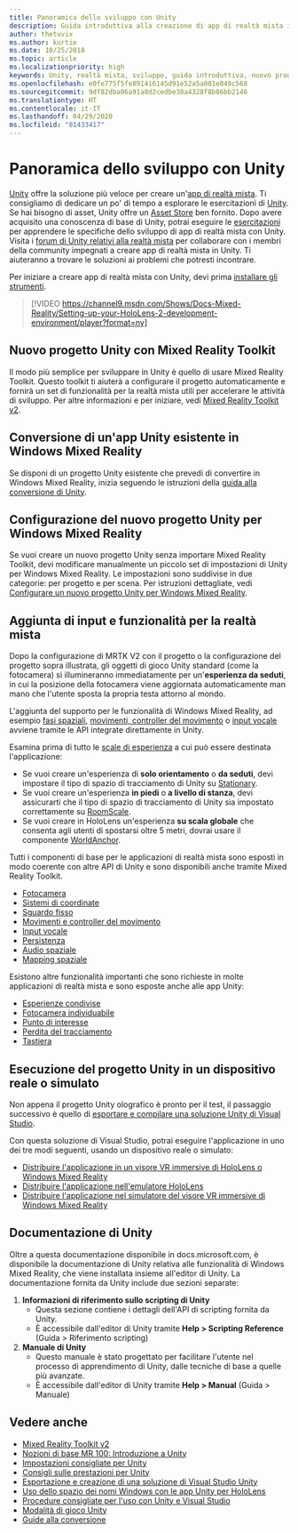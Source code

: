 ```yaml
---
title: Panoramica dello sviluppo con Unity
description: Guida introduttiva alla creazione di app di realtà mista in Unity.
author: thetuvix
ms.author: kurtie
ms.date: 10/25/2018
ms.topic: article
ms.localizationpriority: high
keywords: Unity, realtà mista, sviluppo, guida introduttiva, nuovo progetto, conversione, funzionalità, fotocamera, simulazione, emulazione, documentazione
ms.openlocfilehash: e0fe775f5fe891416145d91e52a5a801e049c568
ms.sourcegitcommit: 9df82dba06a91a8d2cedbe38a4328f8b86bb2146
ms.translationtype: HT
ms.contentlocale: it-IT
ms.lasthandoff: 04/29/2020
ms.locfileid: "81433417"
---
```

# <a name="unity-development-overview"></a>Panoramica dello sviluppo con Unity

[Unity](https://unity.com) offre la soluzione più veloce per creare un'[app di realtà mista](app-views.md). Ti consigliamo di dedicare un po' di tempo a esplorare le esercitazioni di [Unity](https://unity3d.com/learn/tutorials). Se hai bisogno di asset, Unity offre un [Asset Store](https://www.assetstore.unity3d.com/) ben fornito. Dopo avere acquisito una conoscenza di base di Unity, potrai eseguire le [esercitazioni](tutorials.md) per apprendere le specifiche dello sviluppo di app di realtà mista con Unity. Visita i [forum di Unity relativi alla realtà mista](https://forum.unity3d.com/forums/hololens.102/) per collaborare con i membri della community impegnati a creare app di realtà mista in Unity. Ti aiuteranno a trovare le soluzioni ai problemi che potresti incontrare.

Per iniziare a creare app di realtà mista con Unity, devi prima [installare gli strumenti](install-the-tools.md). 

>[!VIDEO https://channel9.msdn.com/Shows/Docs-Mixed-Reality/Setting-up-your-HoloLens-2-development-environment/player?format=ny]

## <a name="new-unity-project-with-mixed-reality-toolkit"></a>Nuovo progetto Unity con Mixed Reality Toolkit 

Il modo più semplice per sviluppare in Unity è quello di usare Mixed Reality Toolkit. Questo toolkit ti aiuterà a configurare il progetto automaticamente e fornirà un set di funzionalità per la realtà mista utili per accelerare le attività di sviluppo. Per altre informazioni e per iniziare, vedi [Mixed Reality Toolkit v2](mrtk-getting-started.md). 

## <a name="porting-an-existing-unity-app-to-windows-mixed-reality"></a>Conversione di un'app Unity esistente in Windows Mixed Reality

Se disponi di un progetto Unity esistente che prevedi di convertire in Windows Mixed Reality, inizia seguendo le istruzioni della [guida alla conversione di Unity](porting-guides.md).

## <a name="configuring-new-unity-project-for-windows-mixed-reality"></a>Configurazione del nuovo progetto Unity per Windows Mixed Reality

Se vuoi creare un nuovo progetto Unity senza importare Mixed Reality Toolkit, devi modificare manualmente un piccolo set di impostazioni di Unity per Windows Mixed Reality. Le impostazioni sono suddivise in due categorie: per progetto e per scena. Per istruzioni dettagliate, vedi [Configurare un nuovo progetto Unity per Windows Mixed Reality](Configure-Unity-Project.md).

## <a name="adding-mixed-reality-capabilities-and-inputs"></a>Aggiunta di input e funzionalità per la realtà mista

Dopo la configurazione di MRTK V2 con il progetto o la configurazione del progetto sopra illustrata, gli oggetti di gioco Unity standard (come la fotocamera) si illumineranno immediatamente per un'**esperienza da seduti**, in cui la posizione della fotocamera viene aggiornata automaticamente man mano che l'utente sposta la propria testa attorno al mondo.

L'aggiunta del supporto per le funzionalità di Windows Mixed Reality, ad esempio [fasi spaziali](coordinate-systems.md#spatial-coordinate-systems), [movimenti, controller del movimento](gestures-and-motion-controllers-in-unity.md) o [input vocale](voice-input-in-unity.md) avviene tramite le API integrate direttamente in Unity. 

Esamina prima di tutto le [scale di esperienza](coordinate-systems.md) a cui può essere destinata l'applicazione:
* Se vuoi creare un'esperienza di **solo orientamento** o **da seduti**, devi impostare il tipo di spazio di tracciamento di Unity su [Stationary](coordinate-systems-in-unity.md#building-an-orientation-only-or-seated-scale-experience).
* Se vuoi creare un'esperienza **in piedi** o **a livello di stanza**, devi assicurarti che il tipo di spazio di tracciamento di Unity sia impostato correttamente su [RoomScale](coordinate-systems-in-unity.md#building-an-orientation-only-or-seated-scale-experience).
* Se vuoi creare in HoloLens un'esperienza **su scala globale** che consenta agli utenti di spostarsi oltre 5 metri, dovrai usare il componente [WorldAnchor](coordinate-systems-in-unity.md#building-a-world-scale-experience).

Tutti i componenti di base per le applicazioni di realtà mista sono esposti in modo coerente con altre API di Unity e sono disponibili anche tramite Mixed Reality Toolkit.
* [Fotocamera](camera-in-unity.md)
* [Sistemi di coordinate](coordinate-systems-in-unity.md)
* [Sguardo fisso](gaze-in-unity.md)
* [Movimenti e controller del movimento](gestures-and-motion-controllers-in-unity.md)
* [Input vocale](voice-input-in-unity.md)
* [Persistenza](persistence-in-unity.md)
* [Audio spaziale](spatial-sound-in-unity.md)
* [Mapping spaziale](spatial-mapping-in-unity.md)

Esistono altre funzionalità importanti che sono richieste in molte applicazioni di realtà mista e sono esposte anche alle app Unity:
* [Esperienze condivise](shared-experiences-in-unity.md)
* [Fotocamera individuabile](locatable-camera-in-unity.md)
* [Punto di interesse](focus-point-in-unity.md)
* [Perdita del tracciamento](tracking-loss-in-unity.md)
* [Tastiera](keyboard-input-in-unity.md)

## <a name="running-your-unity-project-on-a-real-or-simulated-device"></a>Esecuzione del progetto Unity in un dispositivo reale o simulato

Non appena il progetto Unity olografico è pronto per il test, il passaggio successivo è quello di [esportare e compilare una soluzione Unity di Visual Studio](exporting-and-building-a-unity-visual-studio-solution.md).

Con questa soluzione di Visual Studio, potrai eseguire l'applicazione in uno dei tre modi seguenti, usando un dispositivo reale o simulato:
* [Distribuire l'applicazione in un visore VR immersive di HoloLens o Windows Mixed Reality](using-visual-studio.md)
* [Distribuire l'applicazione nell'emulatore HoloLens](using-the-hololens-emulator.md)
* [Distribuire l'applicazione nel simulatore del visore VR immersive di Windows Mixed Reality](using-the-windows-mixed-reality-simulator.md)

## <a name="unity-documentation"></a>Documentazione di Unity

Oltre a questa documentazione disponibile in docs.microsoft.com, è disponibile la documentazione di Unity relativa alle funzionalità di Windows Mixed Reality, che viene installata insieme all'editor di Unity. La documentazione fornita da Unity include due sezioni separate:
1. **Informazioni di riferimento sullo scripting di Unity**
    * Questa sezione contiene i dettagli dell'API di scripting fornita da Unity.
    * È accessibile dall'editor di Unity tramite **Help > Scripting Reference** (Guida > Riferimento scripting)
2. **Manuale di Unity**
    * Questo manuale è stato progettato per facilitare l'utente nel processo di apprendimento di Unity, dalle tecniche di base a quelle più avanzate.
    * È accessibile dall'editor di Unity tramite **Help > Manual** (Guida > Manuale)

## <a name="see-also"></a>Vedere anche
* [Mixed Reality Toolkit v2](mrtk-getting-started.md)
* [Nozioni di base MR 100: Introduzione a Unity](holograms-100.md)
* [Impostazioni consigliate per Unity](recommended-settings-for-unity.md)
* [Consigli sulle prestazioni per Unity](performance-recommendations-for-unity.md)
* [Esportazione e creazione di una soluzione di Visual Studio Unity](exporting-and-building-a-unity-visual-studio-solution.md)
* [Uso dello spazio dei nomi Windows con le app Unity per HoloLens](using-the-windows-namespace-with-unity-apps-for-hololens.md)
* [Procedure consigliate per l'uso con Unity e Visual Studio](best-practices-for-working-with-unity-and-visual-studio.md)
* [Modalità di gioco Unity](unity-play-mode.md)
* [Guide alla conversione](porting-guides.md)
